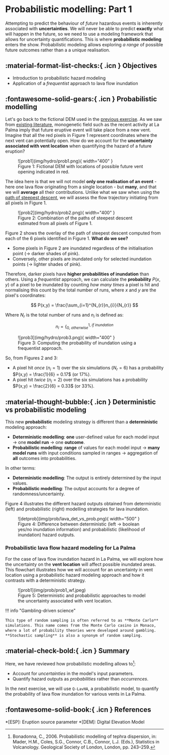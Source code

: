 # Probabilistic modelling: Part 1

Attempting to predict the behaviour of *future* hazardous events is inherently associated with **uncertainties**. We will never be able to predict **exactly** what will happen in the future, so we need to use a modeling framework that allows for uncertainty quantifications. This is where **probabilistic modeling** enters the show. Probabilistic modeling allows exploring *a range* of possible future outcomes rather than a a unique realisation.

## :material-format-list-checks:{ .icn } Objectives

- Introduction to probabilistic hazard modeling 
- Application of a *frequentist* approach to lava flow inundation

## :fontawesome-solid-gears:{ .icn } Probabilistic modelling

Let's go back to the fictional DEM used in the [previous exercise](Hazard_lava_steepest-descent.md#flow-accumulation). As we saw from [existing literature](Hazard_lava_steepest-descent.md#probability-of-vent-opening), monogenetic field such as the recent activity at La Palma imply that future eruptive event will take place from a new vent. Imagine that all the red pixels in Figure 1 represent coordinates where the next vent can potentially open. How do we account for the **uncertainty associated with vent location** when quantifying the hazard of a future eruption?

<figure markdown>
  ![prob1](img/hydro/prob1.png){ width="400" }
  <figcaption>Figure 1: Fictional DEM with locations of possible future vent opening indicated in red.</figcaption>
</figure>

The idea here is that we will not model **only one realisation of an event** - here one lava flow originating from a single location - but **many**, and that we will **average** all their contributions. Unlike what we saw when using the [path of steepest descent](Hazard_lava_steepest-descent.md#flow-accumulation), we will assess the flow trajectory initiating from all pixels in Figure 1.

<figure markdown>
  ![prob2](img/hydro/prob2.png){ width="400" }
  <figcaption>Figure 2: Combination of the paths of steepest descent estimated from all pixels of Figure 1.</figcaption>
</figure>

Figure 2 shows the overlay of the path of steepest descent computed from each of the 6 pixels identified in Figure 1. **What do we see?**

- Some pixels in Figure 2 are inundated regardless of the initialisation point (&rarr; darker shades of pink).
- Conversely, other pixels are inundated only for selected inundation points (&rarr; lighter shades of pink).

Therefore, darker pixels have **higher probabilities of inundation** than others. Using a *frequentist* approach, we can calculate the **probability** $P(x,y)$ of a pixel to be inundated by counting *how many times* a pixel is hit and normalising this count by the total number of runs, where $x$ and $y$ are the pixel's coordinates:

$$
P(x,y) = \frac{\sum_{i=1}^{N_{r}}n_{i}}{N_{r}}
$$

Where $N_{r}$ is the total number of runs and $n_{i}$ is defined as:

$$
n_{i} = \bigg\{ ^{1,\ if\ inundation} _{0,\ otherwise}
$$

<figure markdown>
  ![prob3](img/hydro/prob3.png){ width="400" }
  <figcaption>Figure 3: Computing the probability of inundation using a frequentist approach.</figcaption>
</figure>

So, from Figures 2 and 3:

- A pixel hit *once* ($n_{i} = 1$) over the six simulations ($N_{r} = 6$) has a probability $P(x,y) = \frac{1}{6} = 0.17$ (or 17%).
- A pixel hit *twice* ($n_{i} = 2$) over the six simulations has a probability $P(x,y) = \frac{2}{6} = 0.33$ (or 33%).

## :material-thought-bubble:{ .icn } Deterministic vs probabilistic modeling 

This new **probabilistic** modeling strategy is different than a **deterministic** modeling approach:

- **Deterministic modelling**: **one** user-defined value for each model input &rarr; one **model run** &rarr; one **outcome**.
- **Probabilistic modelling**: **range** of values for each model input &rarr; **many model runs** with input conditions sampled in ranges &rarr; aggregation of **all** outcomes into probabilities.

In other terms:

- **Deterministic modelling**: The output is entirely determined by the input values.
- **Probabilistic modelling**: The output accounts for a degree of randomness/uncertainty.

Figure 4 illustrates the different hazard outputs obtained from deterministic (left) and probabilistic (right) modelling strategies for lava inundation.

<figure markdown>
  ![detprob](img/prob/lava_det_vs_prob.png){ width="500" }
  <figcaption>Figure 4: Difference between deterministic (left &rarr; boolean yes/no inundation information) and probabilistic (likelihood of inundation) hazard outputs.</figcaption>
</figure>


### Probabilistic lava flow hazard modeling for La Palma

For the case of lava flow inundation hazard in La Palma, we will explore how the uncertainty on the **vent location** will affect possible inundated areas. This flowchart illustrates how we will account for an uncertainty in vent location using a probabilistic hazard modeling approach and how it contrasts with a deterministic strategy.

<figure markdown>
  ![prob1](img/prob/prob1_wf.jpeg)
  <figcaption>Figure 5: Deterministic and probabilistic approaches to model the uncertainty associated with vent location.</figcaption>
</figure>


!!! info "Gambling-driven science"

    This type of random sampling is often referred to as **Monte Carlo** simulations. This name comes from the Monte Carlo casino in Monaco, where a lot of probability theories were developed around gambling. **Stochastic sampling** is also a synonym of random sampling.

<!-- ## :material-check-bold:{ .icn } Summary -->


## :material-check-bold:{ .icn } Summary

Here, we have reviewed how probabilistic modelling allows to[^1]:

- Account for *uncertainties* in the model's input parameters.
- Quantify hazard outputs as *probabilities* rather than *occurrences*.

In the next exercise, we will use `Q-LavHA`, a probabilistic model, to quantify the probability of lava flow inundation for various vents in La Palma.

## :fontawesome-solid-book:{ .icn } References

[^1]: Bonadonna, C., 2006. Probabilistic modelling of tephra dispersion, in: Mader, H.M., Coles, S.G., Connor, C.B., Connor, L.J. (Eds.), Statistics in Volcanology. Geological Society of London, London, pp. 243–259.

*[ESP]: Eruption source parameter
*[DEM]: Digital Elevation Model